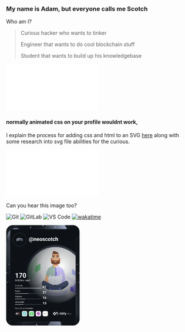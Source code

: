 ### My name is Adam, but everyone calls me Scotch

Who am I?

> Curious hacker who wants to tinker
> 
> Engineer that wants to do cool blockchain stuff
> 
> Student that wants to build up his knowledgebase




<img src="https://github.com/neoscotch/neoscotch/blob/master/readme.svg" width="50%" alt="neoscotch"/>

#### normally animated css on your profile wouldnt work, 

I explain the process for adding css and html to an SVG [here](https://github.com/neoscotch/animated-svg-as-your-readme) along with some research into svg file abilities for the curious.

<img src="https://github.com/neoscotch/neoscotch/blob/master/testing.svg" width="50%" alt="walker"/>

Can you hear this image too? 

![Git](https://img.shields.io/badge/-Git-%23F05032?style=flat-square&logo=git&logoColor=%23ffffff)
![GitLab](https://img.shields.io/badge/-GitLab-FCA121?style=flat-square&logo=gitlab)
![VS Code](https://img.shields.io/badge/-VSCode-%23007ACC?style=flat-square&logo=visual-studio-code)
[![wakatime](https://wakatime.com/badge/user/0177fc79-9e85-4f91-96bc-b51afcd5a43d/project/c457c47f-81f2-4e55-ae03-da556ce9c832.svg?style=flat-square)](https://wakatime.com/badge/github/neoscotch/action-devcard)

<a href="https://app.daily.dev/DailyDevTips"><img src="https://github.com/neoscotch/neoscotch/blob/master/devcard.svg" width="200" alt="NeoScotch's Dev Card"/></a>
